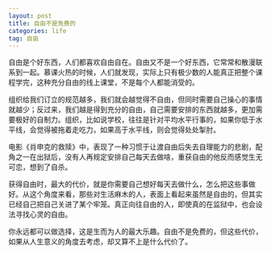 ```yaml
---
layout: post
title: 自由不是免费的
categories: life
tag: 自由
---
```


自由是个好东西，人们都喜欢自由自在。自由又不是一个好东西，它常常和散漫联系到一起。慕课火热的时候，人们就发现，实际上只有极少数的人能真正把整个课程学完，这种充分自由的线上课堂，不是每个人都能消受的。

组织给我们订立的规范越多，我们就会越觉得不自由，但同时需要自己操心的事情就越少；反过来，我们越是得到充分的自由，自己需要安排的东西就越多，更加需要极好的自制力。组织，比如说学校，往往是针对平均水平行事的，如果你低于水平线，会觉得被拖着走吃力，如果高于水平线，则会觉得处处掣肘。

电影《肖申克的救赎》中，表现了一种习惯于让渡自由后失去自理能力的悲剧，配角之一在出狱后，没有人再规定安排自己每天去做啥，重获自由的他反而感觉生无可恋，想到了自杀。

获得自由时，最大的代价，就是你需要自己想好每天去做什么，怎么把这些事做好。从这个角度来看，那些对生活麻木的人，表面上看起来虽然是自由的，但其实已经自己把自己关进了某个牢笼。真正向往自由的人，即使真的在监狱中，也会设法寻找心灵的自由。

你永远都可以做选择，这是生而为人的最大乐趣。自由不是免费的，但这些代价，如果从人生意义的角度去考虑，却又算不上是什么代价了。
